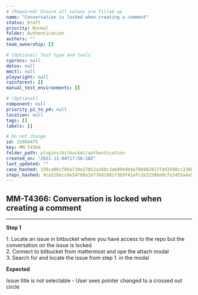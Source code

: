 ```yaml
---
# (Required) Ensure all values are filled up
name: "Conversation is locked when creating a comment"
status: Draft
priority: Normal
folder: Authentication
authors: ""
team_ownership: []

# (Optional) Test type and tools
cypress: null
detox: null
mmctl: null
playwright: null
rainforest: []
manual_test_environments: []

# (Optional)
component: null
priority_p1_to_p4: null
location: null
tags: []
labels: []

# Do not change
id: 15984475
key: MM-T4366
folder_path: plugins/bitbucket/authentication
created_on: "2021-11-04T17:56:10Z"
last_updated: ""
case_hashed: 336ca06cf0da710e27012a268c3a6894db4a780402817f4d3598cc2360339d1fd249672a3d20c8790ed5aa75c4341b8b
steps_hashed: 9ca51bbcc0e54fb0e1e77bd2981f369f41afc1b32586e0cfa3455a4a5dfab4f2f545339b13d09f65beac77aa9f60f214
---
```


## MM-T4366: Conversation is locked when creating a comment

---

**Step 1**

1\. Locate an issue in bitbucket where you have access to the repo but the conversation on the issue is locked\
2\. Connect to bitbucket from mattermost and ope the attach modal\
3\. Search for and locate the issue from step 1. in the modal

**Expected**

Issue title is not selectable - User sees pointer changed to a crossed out circle
